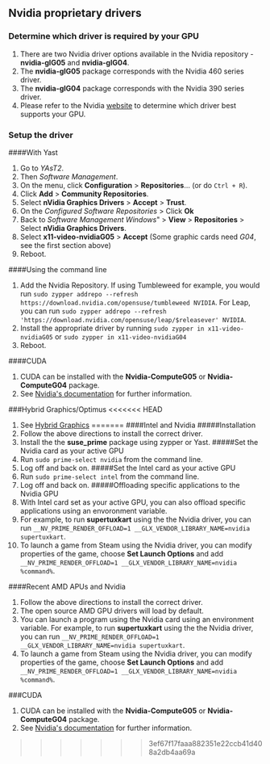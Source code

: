 ## Nvidia proprietary drivers

### Determine which driver is required by your GPU

1. There are two Nvidia driver options available in the Nvidia repository - __nvidia-glG05__ and __nvidia-glG04__.
2. The __nvidia-glG05__ package corresponds with the Nvidia 460 series driver.
3. The __nvidia-glG04__ package corresponds with the Nvidia 390 series driver.
4. Please refer to the Nvidia [website](https://www.nvidia.com/en-us/drivers/unix/) to determine which driver best supports your GPU.

### Setup the driver

####With Yast
1. Go to _YAsT2_.
2. Then _Software Management_.
3. On the menu, click __Configuration__ &gt; __Repositories__... (or do `Ctrl + R`).
4. Click __Add__ &gt; __Community Repositories__.
5. Select __nVidia Graphics Drivers__ &gt; __Accept__ &gt; __Trust__.
6. On the _Configured Software Repositories_ &gt; Click __Ok__
7. Back to _Software Management Windows_" &gt; __View__ &gt; __Repositories__ &gt; Select __nVidia Graphics Drivers__.
8. Select __x11-video-nvidiaG05__ &gt; __Accept__ (Some graphic cards need _G04_, see the first section above)
9. Reboot.

####Using the command line
1. Add the Nvidia Repository. If using Tumbleweed for example, you would run `sudo zypper addrepo --refresh https://download.nvidia.com/opensuse/tumbleweed NVIDIA`. For Leap, you can run `sudo zypper addrepo --refresh 'https://download.nvidia.com/opensuse/leap/$releasever' NVIDIA`.
2. Install the appropriate driver by running `sudo zypper in x11-video-nvidiaG05` or `sudo zypper in x11-video-nvidiaG04`
3. Reboot.

####CUDA
1. CUDA can be installed with the __Nvidia-ComputeG05__ or __Nvidia-ComputeG04__ package.
2. See [Nvidia's documentation](https://docs.nvidia.com/cuda/cuda-installation-guide-linux/index.html) for further information.


###Hybrid Graphics/Optimus
<<<<<<< HEAD
1. See [Hybrid Graphics](/hybrid_graphics.md)
=======
####Intel and Nvidia
#####Installation
1. Follow the above directions to install the correct driver.
2. Install the the __suse_prime__ package using zypper or Yast.
#####Set the Nvidia card as your active GPU
1. Run `sudo prime-select nvidia` from the command line.
2. Log off and back on.
#####Set the Intel card as your active GPU
1. Run `sudo prime-select intel` from the command line.
2. Log off and back on.
#####Offloading specific applications to the Nvidia GPU
1. With Intel card set as your active GPU, you can also offload specific applications using an envoronment variable.
2. For example, to run __supertuxkart__ using the the Nvidia driver, you can run `__NV_PRIME_RENDER_OFFLOAD=1 __GLX_VENDOR_LIBRARY_NAME=nvidia supertuxkart`.
3. To launch a game from Steam using the Nvidia driver, you can modify properties of the game, choose __Set Launch Options__ and add `__NV_PRIME_RENDER_OFFLOAD=1 __GLX_VENDOR_LIBRARY_NAME=nvidia %command%`.

####Recent AMD APUs and Nvidia
1. Follow the above directions to install the correct driver. 
2. The open source AMD GPU drivers will load by default.
3. You can launch a program using the Nvidia card using an environment variable. For example, to run __supertuxkart__ using the the Nvidia driver, you can run `__NV_PRIME_RENDER_OFFLOAD=1 __GLX_VENDOR_LIBRARY_NAME=nvidia supertuxkart`.
4. To launch a game from Steam using the Nvidia driver, you can modify properties of the game, choose __Set Launch Options__ and add `__NV_PRIME_RENDER_OFFLOAD=1 __GLX_VENDOR_LIBRARY_NAME=nvidia %command%`.

###CUDA
1. CUDA can be installed with the __Nvidia-ComputeG05__ or __Nvidia-ComputeG04__ package.
2. See [Nvidia's documentation](https://docs.nvidia.com/cuda/cuda-installation-guide-linux/index.html) for further information.
>>>>>>> 3ef67f17faaa882351e22ccb41d408a2db4aa69a
